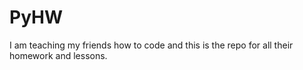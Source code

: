 # PyHW
I am teaching my friends how to code and this is the repo for all their homework and lessons. 
